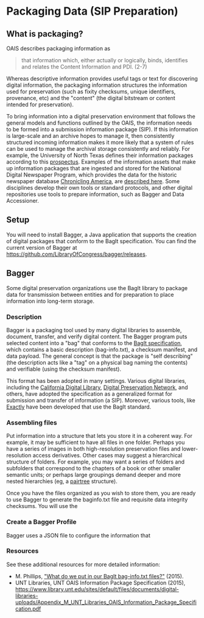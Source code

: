 # Packaging Data (SIP Preparation)

## What is packaging?

OAIS describes packaging information as

> that information which, either actually or logically, binds,
identifies and relates the Content Information and PDI. (2-7)

Whereas descriptive information provides useful tags or text for discovering digital information,
the packaging information structures the information used for preservation (such as
fixity checksums, unique identifiers, provenance, etc) and the "content" (the digital bitstream
or content intended for preservation).

To bring information into a digital preservation environment that follows the general
models and functions outlined by the OAIS, the information needs to be formed into a
submission information package (SIP). If this information is large-scale and an archive
hopes to manage it, then consistently structured incoming information makes it more likely
that a system of rules can be used to manage the archival storage consistently and
reliably. For example, the University of North Texas defines their information packages according to
this [prospectus](https://www.library.unt.edu/sites/default/files/documents/digital-libraries-uploads/Appendix_M_UNT_Libraries_OAIS_Information_Package_Specification.pdf). Examples of the information assets that make up
information packages that are ingested and stored for the National Digital Newspaper Program,
which provides the data for the historic newspaper database [Chronicling America](https://chroniclingamerica.loc.gov/), are [described here](http://www.loc.gov/ndnp/guidelines/examples.html).
Some disciplines develop their own tools or standard protocols, and other digital repositories
use tools to prepare information, such as Bagger and Data Accessioner.

## Setup

You will need to install Bagger, a Java application that supports the creation of digital packages that conform to the BagIt specification.
You can find the current version of Bagger at https://github.com/LibraryOfCongress/bagger/releases.

## Bagger

Some digital preservation organizations use the BagIt library to package data for
transmission between entities and for preparation to place information into long-term
storage.

### Description

Bagger is a packaging tool used by many digital libraries to assemble, document,
transfer, and verify digital content. The Bagger program puts selected content
into a "bag" that conforms to the [BagIt specification](https://tools.ietf.org/html/draft-kunze-bagit-14),
which contains a basic description (bag-info.txt), a checksum manifest,
and data payload. The general concept is that the package is "self describing" (the description
acts like a "tag" on a physical bag naming the contents) and verifiable (using the
checksum manifest).

This format has been adopted in many settings. Various digital libraries, including the
[California Digital Library](https://www.cdlib.org/cdlinfo/2008/07/02/bagit-transferring-digital-content/),
[Digital Preservation Network](https://docs.google.com/document/d/1JqKMFn9KfeIMAAEdOGQr6LZPqNWx8Qubi12uoUXi2QU/edit),
and others, have adopted the specification as a generalized format
for submission and transfer of information (a SIP). Moreover, various tools, like
[Exactly](https://www.weareavp.com/products/exactly/) have been developed that use the BagIt standard.

### Assembling files

Put information into a structure that lets you store it in a coherent way. For example,
it may be sufficient to have all files in one folder. Perhaps you have a series of images in both
high-resolution preservation files and lower-resolution access derivatives.
Other cases may suggest a hierarchical structure of folders. For example,
you may want a series of folders and subfolders that correspond to the chapters of a
book or other smaller semantic units; or perhaps large groupings demand deeper and
more nested hierarchies (eg, a [pairtree](https://confluence.ucop.edu/display/Curation/PairTree) structure).

Once you have the files organized as you wish to store them, you are ready to use
Bagger to generate the baginfo.txt file and requisite data integrity checksums.
You will use the

### Create a Bagger Profile

Bagger uses a JSON file to configure the information that


### Resources
See these additional resources for more detailed information:
* M. Phillips, ["What do we put in our BagIt bag-info.txt files?"](https://vphill.com/journal/post/4142/) (2015).
* UNT Libraries, UNT OAIS Information Package Specification (2015), https://www.library.unt.edu/sites/default/files/documents/digital-libraries-uploads/Appendix_M_UNT_Libraries_OAIS_Information_Package_Specification.pdf
